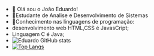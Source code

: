 - 👋 Olá sou o João Eduardo!
- 👾Estudante de Analise e Desenvolvimento de Sistemas
- 🚀Conhecimento nas linguagens de programação:
- desenvolvimento web HTML,CSS é JavasCript;
- Linguagem C é Java;
- ![Eduardo GitHub stats](https://github-readme-stats.vercel.app/api?username=JoaoEduardo882&show_icons=true&theme=dark)
- [![Top Langs](https://github-readme-stats.vercel.app/api/top-langs/?username=JoaoEduardo882)](https://github.com/anuraghazra/github-readme-stats)


